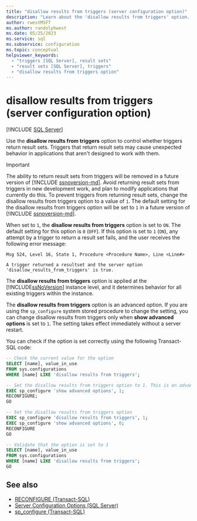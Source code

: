 ```yaml
---
title: "disallow results from triggers (server configuration option)"
description: "Learn about the 'disallow results from triggers' option. See how it can prevent problems in applications that aren't designed to work with result sets."
author: rwestMSFT
ms.author: randolphwest
ms.date: 05/25/2023
ms.service: sql
ms.subservice: configuration
ms.topic: conceptual
helpviewer_keywords:
  - "triggers [SQL Server], result sets"
  - "result sets [SQL Server], triggers"
  - "disallow results from triggers option"
---
```

# disallow results from triggers (server configuration option)

[!INCLUDE [SQL Server](../../includes/applies-to-version/sqlserver.md)]

Use the **disallow results from triggers** option to control whether triggers return result sets. Triggers that return result sets may cause unexpected behavior in applications that aren't designed to work with them.

> [!IMPORTANT]  
> The ability to return result sets from triggers will be removed in a future version of [!INCLUDE [ssnoversion-md](../../includes/ssnoversion-md.md)]. Avoid returning result sets from triggers in new development work, and plan to modify applications that currently do this. To prevent triggers from returning result sets, change the disallow results from triggers option to a value of `1`. The default setting for the disallow results from triggers option will be set to `1` in a future version of [!INCLUDE [ssnoversion-md](../../includes/ssnoversion-md.md)].

When set to `1`, the **disallow results from triggers** option is set to `ON`. The default setting for this option is `0` (`OFF`). If this option is set to `1` (`ON`), any attempt by a trigger to return a result set fails, and the user receives the following error message:

```output
Msg 524, Level 16, State 1, Procedure <Procedure Name>, Line <Line#>

A trigger returned a resultset and the server option 'disallow_results_from_triggers' is true.
```

The **disallow results from triggers** option is applied at the [!INCLUDE[ssNoVersion](../../includes/ssnoversion-md.md)] instance level, and it determines behavior for all existing triggers within the instance.

The **disallow results from triggers** option is an advanced option. If you are using the `sp_configure` system stored procedure to change the setting, you can change disallow results from triggers only when **show advanced options** is set to `1`. The setting takes effect immediately without a server restart.

You can check if the option is set correctly using the following Transact-SQL code:

```sql
-- Check the current value for the option
SELECT [name], value_in_use
FROM sys.configurations
WHERE [name] LIKE 'disallow results from triggers';

-- Set the disallow results from triggers option to 1. This is an advanced option so that must be enabled first
EXEC sp_configure 'show advanced options', 1;
RECONFIGURE;
GO

-- Set the disallow results from triggers option
EXEC sp_configure 'disallow results from triggers', 1;
EXEC sp_configure 'show advanced options', 0;
RECONFIGURE
GO

-- Validate that the option is set to 1
SELECT [name], value_in_use
FROM sys.configurations
WHERE [name] LIKE 'disallow results from triggers';
GO
```

## See also

- [RECONFIGURE (Transact-SQL)](../../t-sql/language-elements/reconfigure-transact-sql.md)
- [Server Configuration Options (SQL Server)](../../database-engine/configure-windows/server-configuration-options-sql-server.md)
- [sp_configure (Transact-SQL)](../../relational-databases/system-stored-procedures/sp-configure-transact-sql.md)
